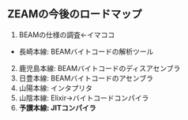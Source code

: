 ##  ZEAMの今後のロードマップ

1. BEAMの仕様の調査←イマココ
 * 長崎本線: BEAMバイトコードの解析ツール
2. 鹿児島本線: BEAMバイトコードのディスアセンブラ
3. 日豊本線: BEAMバイトコードのアセンブラ
4. 山陽本線: インタプリタ
5. 山陰本線: Elixir→バイトコードコンパイラ
6. **予讃本線: JITコンパイラ**
